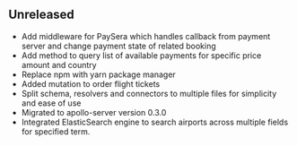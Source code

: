 ## Unreleased

* Add middleware for PaySera which handles callback from payment server and change payment state of related booking
* Add method to query list of available payments for specific price amount and country
* Replace npm with yarn package manager
* Added mutation to order flight tickets
* Split schema, resolvers and connectors to multiple files for simplicity and ease of use
* Migrated to apollo-server version 0.3.0
* Integrated ElasticSearch engine to search airports across multiple fields for
specified term.
